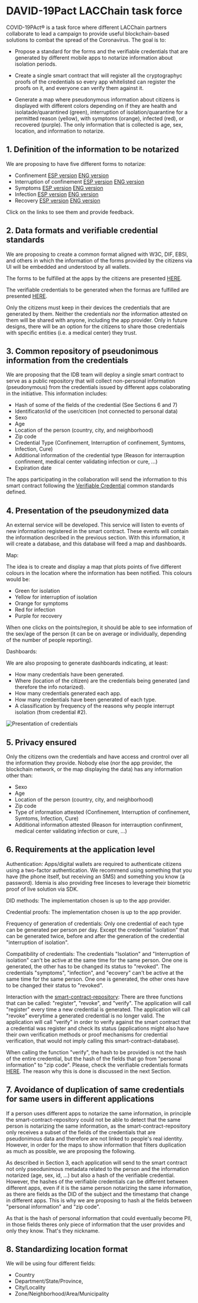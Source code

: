 # DAVID-19Pact LACChain task force

COVID-19PAct® is a task force where different LACChain partners collaborate to lead a campaign to provide useful blockchain-based solutions to combat the spread of the Coronavirus. The goal is to:

* Propose a standard for the forms and the verifiable credentials that are generated by different mobile apps to notarize information about isolation periods.

* Create a single smart contract that will register all the cryptographyc proofs of the credentials so every app whitelisted can register the proofs on it, and everyone can verify them against it.

* Generate a map where pseudonymous information about citizens is displayed with different colors depending on if they are health and isolatade/quarantined (green), interruption of isolation/quarantine for a permitted reason (yellow), with symptoms (orange), infected (red), or recovered (purple). The only information that is collected is age, sex, location, and information to notarize.

## 1. Definition of the information to be notarized 

We are proposing to have five different forms to notarize: 

* Confinement [ESP version](https://github.com/lacchain/COVID19-taskforce/blob/master/docs/FORM_CONFINAMIENTO.md) [ENG version](https://github.com/lacchain/COVID19-taskforce/blob/master/docs/CONFINEMENT_FORM.md) 
* Interruption of confinement [ESP version](https://github.com/lacchain/COVID19-taskforce/blob/master/docs/FORM_INTERRUPCION.md) [ENG version](https://github.com/lacchain/COVID19-taskforce/blob/master/docs/CONFINEMENT_INTERRUPTION_FORM.md) 
* Symptoms [ESP version](https://github.com/lacchain/COVID19-taskforce/blob/master/docs/FORM_SINTOMAS.md) [ENG version](https://github.com/lacchain/COVID19-taskforce/blob/master/docs/SYMPTOMS_FORM.md) 
* Infection [ESP version](https://github.com/lacchain/COVID19-taskforce/blob/master/docs/FORM_INFECCION.md) [ENG version](https://github.com/lacchain/COVID19-taskforce/blob/master/docs/INFECTION_FORM.md) 
* Recovery [ESP version](https://github.com/lacchain/COVID19-taskforce/blob/master/docs/FORM_CURA.md) [ENG version](https://github.com/lacchain/COVID19-taskforce/blob/master/docs/RECOVERY_FORM.md)

Click on the links to see them and provide feedback. 

## 2. Data formats and verifiable credential standards 

We are proposing to create a common format aligned with W3C, DIF, EBSI, and others in which the information of the forms provided by the citizens via UI will be embedded and understood by all wallets.  

The forms to be fulfilled at the apps by the citizens are presented [HERE]().

The verifiable credentials to be generated when the formas are fulfilled are presented [HERE](https://github.com/lacchain/DAVID19-taskforce/tree/master/verifiableCredentials).

Only the citizens must keep in their devices the credentials that are generated by them. Neither the credentials nor the information attested on them will be shared with anyone, including the app provider. Only in future designs, there will be an option for the citizens to share those credentials with specific entities (i.e. a medical center) they trust.

## 3. Common repository of pseudonimous information from the credentials

We are proposing that the IDB team will deploy a single smart contract to serve as a public repository that will collect non-personal information (pseudonymous) from the credentials issued by different apps colaborating in the initiative. This information includes:

*	Hash of some of the fields of the credential (See Sections 6 and 7)
* Identificator/id of the user/citicen (not connected to personal data)
* Sexo
* Age
* Location of the person (country, city, and neighborhood)
* Zip code
*	Credential Type (Confinement, Interruption of confinement, Symtoms, Infection, Cure) 
* Additional information of the credential type (Reason for interrauption confinment, medical center validating infection or cure, ...)
*	Expiration date 

The apps participating in the collaboration will send the information to this smart contract following the [Verifiable Credential](https://github.com/lacchain/DAVID19-taskforce/tree/master/verifiableCredentials) common standards defined.

## 4. Presentation of the pseudonymized data
 
An external service will be developed. This service will listen to events of new information registered in the smart contract. These events will contain the information described in the previous section. With this information, it will create a database, and this database will feed a map and dashboards.

Map:

The idea is to create and display a map that plots points of five different colours in the location where the information has been notified. This colours would be: 

*	Green for isolation 
*	Yellow for interruption of isolation 
*	Orange for symptoms 
*	Red for infection 
* Purple for recovery

When one clicks on the points/region, it should be able to see information of the sex/age of the person (it can be on average or individually, depending of the number of people reporting).

Dashboards:

We are also proposing to generate dashboards indicating, at least: 

*	How many credentials have been generated. 
*	Where (location of the citizen) are the credentials being generated (and therefore the info notarized). 
*	How many credentials generated each app. 
*	How many credentials have been generated of each type. 
*	A classification by frequency of the reasons why people interrupt isolation (from credential #2). 

![Presentation of credentials](/docs/presentation_covid.png)

## 5. Privacy ensured

Only the citizens own the credentials and have access and crontrol over all the information they provide. Nobody else (nor the app provider, the blockchain network, or the map displaying the data) has any information other than: 

* Sexo
* Age
* Location of the person (country, city, and neighborhood)
* Zip code
*	Type of information attested (Confinement, Interruption of confinement, Symtoms, Infection, Cure) 
* Additional information attested (Reason for interrauption confinment, medical center validating infection or cure, ...)
 
## 6. Requirements at the application level

Authentication: Apps/digital wallets are required to authenticate citizens using a two-factor authentication. We recommend using something that you have (the phone itself, but receiving an SMS) and something you know (a password). Idemia is also providing free linceses to leverage their biometric proof of live solution via SDK.

DID methods: The implementation chosen is up to the app provider.

Credential proofs: The implementation chosen is up to the app provider.

Frequency of generation of credentials: Only one credential of each type can be generated per person per day. Except the credential "isolation" that can be generated twice, before and after the generation of the credential "interruption of isolation".

Compatibility of credentials: The credentials "Isolation" and "Interruption of isolation" can't be active at the same time for the same person. One one is generated, the other has to be changed its status to "revoked". The credentials "symptoms", "infection", and "ecovery" can't be active at the same time for the same person. One one is generated, the other ones have to be changed their status to "revoked". 

Interaction with the [smart-contract-repository](https://github.com/lacchain/DAVID19-taskforce/blob/master/contracts/CovidCredentialRegistry.sol): There are three functions that can be called: "register", "revoke", and "verify". The application will call "register" every time a new credential is generated. The application will call "revoke" everytime a generated credential is no longer valid. The application will call "verify" in order to verify against the smart contract that a credential was register and check its status (applications might also have their own verification methods or proof mechanisms for credential verification, that would not imply calling this smart-contract-database).

When calling the function "verify", the hash to be provided is not the hash of the entire credential, but the hash of the fields that go from "personal information" to "zip code". Please, check the verifiable credentials formats [HERE](https://github.com/lacchain/DAVID19-taskforce/edit/master/README.md). The reason why this is done is discussed in the next Section.

## 7. Avoidance of duplication of same credentials for same users in different applications

If a person uses different apps to notarize the same information, in principle the smart-contract-repository could not be able to detect that the  same person is notarizing the same information, as the smart-contract-repository only receives a subset of the fields of the credentials that are pseudonimous data and therefore are not linked to people's real identity. However, in order for the maps to show information that filters duplication as much as possible, we are proposing the following.

As described in Section 3, each application will send to the smart contract not only pseodunimous metadata related to the person and the information notarized (age, sex, id, ...) but also a hash of the verifiable credential. However, the hashes of the verifiable credentials can be different between different apps, even if it is the same person notarizing the same information, as there are fields as the DID of the subject and the timestamp that change in different apps. This is why we are proposing to hash al the fields between "personal information" and "zip code". 

As that is the hash of personal information that could eventually become PII, in those fields theres only piece of information that the user provides and only they know. That's they nickname. 

## 8. Standardizing location format

We will be using four different fields:

* Country
* Department/State/Province, 
* City/Locality
* Zone/Neighborhood/Area/Municipality


